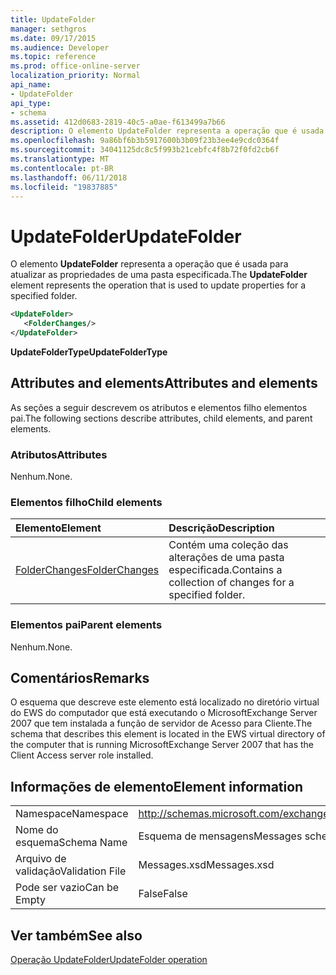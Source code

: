 ```yaml
---
title: UpdateFolder
manager: sethgros
ms.date: 09/17/2015
ms.audience: Developer
ms.topic: reference
ms.prod: office-online-server
localization_priority: Normal
api_name:
- UpdateFolder
api_type:
- schema
ms.assetid: 412d0683-2819-40c5-a0ae-f613499a7b66
description: O elemento UpdateFolder representa a operação que é usada para atualizar as propriedades de uma pasta especificada.
ms.openlocfilehash: 9a86bf6b3b5917600b3b09f23b3ee4e9cdc0364f
ms.sourcegitcommit: 34041125dc8c5f993b21cebfc4f8b72f0fd2cb6f
ms.translationtype: MT
ms.contentlocale: pt-BR
ms.lasthandoff: 06/11/2018
ms.locfileid: "19837885"
---
```

# <a name="updatefolder"></a><span data-ttu-id="66562-103">UpdateFolder</span><span class="sxs-lookup"><span data-stu-id="66562-103">UpdateFolder</span></span>

<span data-ttu-id="66562-104">O elemento **UpdateFolder** representa a operação que é usada para atualizar as propriedades de uma pasta especificada.</span><span class="sxs-lookup"><span data-stu-id="66562-104">The **UpdateFolder** element represents the operation that is used to update properties for a specified folder.</span></span> 
  
```xml
<UpdateFolder>
   <FolderChanges/>
</UpdateFolder>
```

 <span data-ttu-id="66562-105">**UpdateFolderType**</span><span class="sxs-lookup"><span data-stu-id="66562-105">**UpdateFolderType**</span></span>
## <a name="attributes-and-elements"></a><span data-ttu-id="66562-106">Attributes and elements</span><span class="sxs-lookup"><span data-stu-id="66562-106">Attributes and elements</span></span>

<span data-ttu-id="66562-107">As seções a seguir descrevem os atributos e elementos filho elementos pai.</span><span class="sxs-lookup"><span data-stu-id="66562-107">The following sections describe attributes, child elements, and parent elements.</span></span>
  
### <a name="attributes"></a><span data-ttu-id="66562-108">Atributos</span><span class="sxs-lookup"><span data-stu-id="66562-108">Attributes</span></span>

<span data-ttu-id="66562-109">Nenhum.</span><span class="sxs-lookup"><span data-stu-id="66562-109">None.</span></span>
  
### <a name="child-elements"></a><span data-ttu-id="66562-110">Elementos filho</span><span class="sxs-lookup"><span data-stu-id="66562-110">Child elements</span></span>

|<span data-ttu-id="66562-111">**Elemento**</span><span class="sxs-lookup"><span data-stu-id="66562-111">**Element**</span></span>|<span data-ttu-id="66562-112">**Descrição**</span><span class="sxs-lookup"><span data-stu-id="66562-112">**Description**</span></span>|
|:-----|:-----|
|[<span data-ttu-id="66562-113">FolderChanges</span><span class="sxs-lookup"><span data-stu-id="66562-113">FolderChanges</span></span>](folderchanges.md) <br/> |<span data-ttu-id="66562-114">Contém uma coleção das alterações de uma pasta especificada.</span><span class="sxs-lookup"><span data-stu-id="66562-114">Contains a collection of changes for a specified folder.</span></span>  <br/> |
   
### <a name="parent-elements"></a><span data-ttu-id="66562-115">Elementos pai</span><span class="sxs-lookup"><span data-stu-id="66562-115">Parent elements</span></span>

<span data-ttu-id="66562-116">Nenhum.</span><span class="sxs-lookup"><span data-stu-id="66562-116">None.</span></span>
  
## <a name="remarks"></a><span data-ttu-id="66562-117">Comentários</span><span class="sxs-lookup"><span data-stu-id="66562-117">Remarks</span></span>

<span data-ttu-id="66562-118">O esquema que descreve este elemento está localizado no diretório virtual do EWS do computador que está executando o MicrosoftExchange Server 2007 que tem instalada a função de servidor de Acesso para Cliente.</span><span class="sxs-lookup"><span data-stu-id="66562-118">The schema that describes this element is located in the EWS virtual directory of the computer that is running MicrosoftExchange Server 2007 that has the Client Access server role installed.</span></span>
  
## <a name="element-information"></a><span data-ttu-id="66562-119">Informações de elemento</span><span class="sxs-lookup"><span data-stu-id="66562-119">Element information</span></span>

|||
|:-----|:-----|
|<span data-ttu-id="66562-120">Namespace</span><span class="sxs-lookup"><span data-stu-id="66562-120">Namespace</span></span>  <br/> |http://schemas.microsoft.com/exchange/services/2006/messages  <br/> |
|<span data-ttu-id="66562-121">Nome do esquema</span><span class="sxs-lookup"><span data-stu-id="66562-121">Schema Name</span></span>  <br/> |<span data-ttu-id="66562-122">Esquema de mensagens</span><span class="sxs-lookup"><span data-stu-id="66562-122">Messages schema</span></span>  <br/> |
|<span data-ttu-id="66562-123">Arquivo de validação</span><span class="sxs-lookup"><span data-stu-id="66562-123">Validation File</span></span>  <br/> |<span data-ttu-id="66562-124">Messages.xsd</span><span class="sxs-lookup"><span data-stu-id="66562-124">Messages.xsd</span></span>  <br/> |
|<span data-ttu-id="66562-125">Pode ser vazio</span><span class="sxs-lookup"><span data-stu-id="66562-125">Can be Empty</span></span>  <br/> |<span data-ttu-id="66562-126">False</span><span class="sxs-lookup"><span data-stu-id="66562-126">False</span></span>  <br/> |
   
## <a name="see-also"></a><span data-ttu-id="66562-127">Ver também</span><span class="sxs-lookup"><span data-stu-id="66562-127">See also</span></span>



[<span data-ttu-id="66562-128">Operação UpdateFolder</span><span class="sxs-lookup"><span data-stu-id="66562-128">UpdateFolder operation</span></span>](updatefolder-operation.md)

